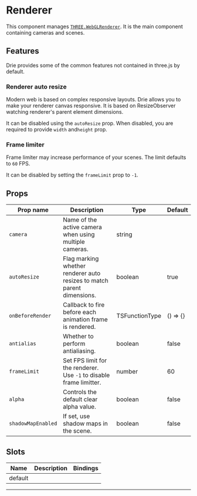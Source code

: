 # Renderer
This component manages [`THREE.WebGLRenderer`](https://threejs.org/docs/#api/en/renderers/WebGLRenderer). It is the main component containing cameras and scenes.

## Features

Drie provides some of the common features not contained in three.js by default.

### Renderer auto resize

Modern web is based on complex responsive layouts. Drie allows you to make your renderer canvas responsive. It is based on ResizeObserver watching renderer's parent element dimensions.

It can be disabled using the `autoResize` prop. When disabled, you are required to provide `width` and`height` prop.

### Frame limiter

Frame limiter may increase performance of your scenes. The limit defaults to `60` FPS.

It can be disabled by setting the `frameLimit` prop to `-1`.


## Props

| Prop name        | Description                                                             | Type           | Default     |
| ---------------- | ----------------------------------------------------------------------- | -------------- | ----------- |
|` camera           `| Name of the active camera when using multiple cameras.                  | string         |             |
|` autoResize       `| Flag marking whether renderer auto resizes to match parent dimensions.  | boolean        | true        |
|` onBeforeRender   `| Callback to fire before each animation frame is rendered.               | TSFunctionType | () =&gt; {} |
|` antialias        `| Whether to perform antialiasing.                                        | boolean        | false       |
|` frameLimit       `| Set FPS limit for the renderer.<br/>Use `-1` to disable frame limitter. | number         | 60          |
|` alpha            `| Controls the default clear alpha value.                                 | boolean        | false       |
|` shadowMapEnabled `| If set, use shadow maps in the scene.                                   | boolean        | false       |

## Slots

| Name    | Description | Bindings |
| ------- | ----------- | -------- |
| default |             |          |

---

